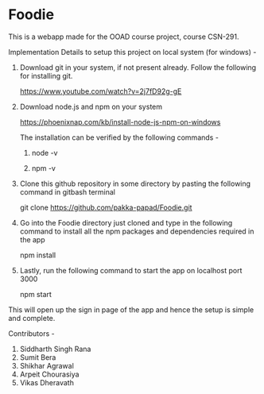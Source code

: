 # Foodie

This is a webapp made for the OOAD course project, course CSN-291.

Implementation Details to setup this project on local system (for windows) -

1) Download git in your system, if not present already. Follow the following for installing git.

   https://www.youtube.com/watch?v=2j7fD92g-gE
   
2) Download node.js and npm on your system

   https://phoenixnap.com/kb/install-node-js-npm-on-windows
   
   The installation can be verified by the following commands -
   
   1) node -v
   
   2) npm -v
   
3) Clone this github repository in some directory by pasting the following command in gitbash terminal

   git clone https://github.com/pakka-papad/Foodie.git
   
4) Go into the Foodie directory just cloned and type in the following command to install all the npm packages and dependencies required in the app

   npm install
   
5) Lastly, run the following command to start the app on localhost port 3000

   npm start
   
This will open up the sign in page of the app and hence the setup is simple and complete.

Contributors -

1) Siddharth Singh Rana
2) Sumit Bera
3) Shikhar Agrawal
4) Arpeit Chourasiya
5) Vikas Dheravath
